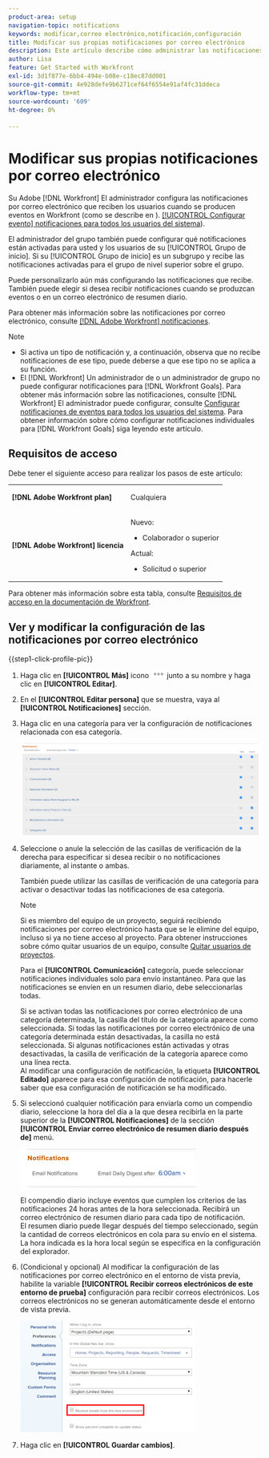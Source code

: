 ```yaml
---
product-area: setup
navigation-topic: notifications
keywords: modificar,correo electrónico,notificación,configuración
title: Modificar sus propias notificaciones por correo electrónico
description: Este artículo describe cómo administrar las notificaciones por correo electrónico en el perfil de usuario.
author: Lisa
feature: Get Started with Workfront
exl-id: 3d1f877e-6bb4-494e-b08e-c18ec87dd001
source-git-commit: 4e928defe9b6271cef64f6554e91af4fc31ddeca
workflow-type: tm+mt
source-wordcount: '609'
ht-degree: 0%

---
```


# Modificar sus propias notificaciones por correo electrónico

<!-- Audited: 1/2024 -->

Su Adobe [!DNL Workfront] El administrador configura las notificaciones por correo electrónico que reciben los usuarios cuando se producen eventos en Workfront (como se describe en ). [[!UICONTROL Configurar evento] notificaciones para todos los usuarios del sistema](../../administration-and-setup/manage-workfront/emails/configure-event-notifications-for-everyone-in-the-system.md)).

El administrador del grupo también puede configurar qué notificaciones están activadas para usted y los usuarios de su [!UICONTROL Grupo de inicio]. Si su [!UICONTROL Grupo de inicio] es un subgrupo y recibe las notificaciones activadas para el grupo de nivel superior sobre el grupo.

Puede personalizarlo aún más configurando las notificaciones que recibe. También puede elegir si desea recibir notificaciones cuando se produzcan eventos o en un correo electrónico de resumen diario.

Para obtener más información sobre las notificaciones por correo electrónico, consulte [[!DNL Adobe Workfront] notificaciones](../../workfront-basics/using-notifications/wf-notifications.md).

>[!NOTE]
>
>* Si activa un tipo de notificación y, a continuación, observa que no recibe notificaciones de ese tipo, puede deberse a que ese tipo no se aplica a su función.
>* El [!DNL Workfront] Un administrador de o un administrador de grupo no puede configurar notificaciones para [!DNL Workfront Goals]. Para obtener más información sobre las notificaciones, consulte [!DNL Workfront] El administrador puede configurar, consulte [Configurar notificaciones de eventos para todos los usuarios del sistema](../../administration-and-setup/manage-workfront/emails/configure-event-notifications-for-everyone-in-the-system.md). Para obtener información sobre cómo configurar notificaciones individuales para [!DNL Workfront Goals] siga leyendo este artículo.
>

## Requisitos de acceso

Debe tener el siguiente acceso para realizar los pasos de este artículo:

<table style="table-layout:auto"> 
 <col> 
 </col> 
 <col> 
 </col> 
 <tbody> 
  <tr> 
   <td role="rowheader"><strong>[!DNL Adobe Workfront plan]</strong></td> 
   <td> <p>Cualquiera</p> </td> 
  </tr> 
  <tr> 
   <td role="rowheader"><strong>[!DNL Adobe Workfront] licencia</strong></td> 
   <td>  <p>Nuevo:</p> 
   <ul><li>Colaborador o superior</li></ul>
   <p>Actual:</p>
   <ul><li>Solicitud o superior</li></ul>
   </td> 
  </tr> 
 </tbody> 
</table>

Para obtener más información sobre esta tabla, consulte [Requisitos de acceso en la documentación de Workfront](/help/quicksilver/administration-and-setup/add-users/access-levels-and-object-permissions/access-level-requirements-in-documentation.md).

## Ver y modificar la configuración de las notificaciones por correo electrónico

{{step1-click-profile-pic}}

1. Haga clic en **[!UICONTROL Más]** icono ![](assets/more-icon.png) junto a su nombre y haga clic en **[!UICONTROL Editar]**.

1. En el **[!UICONTROL Editar persona]** que se muestra, vaya al **[!UICONTROL Notificaciones]** sección.

1. Haga clic en una categoría para ver la configuración de notificaciones relacionada con esa categoría.

   ![](assets/my-profile-notifications.png)

1. Seleccione o anule la selección de las casillas de verificación de la derecha para especificar si desea recibir o no notificaciones diariamente, al instante o ambas.

   También puede utilizar las casillas de verificación de una categoría para activar o desactivar todas las notificaciones de esa categoría.

   >[!NOTE]
   >
   >Si es miembro del equipo de un proyecto, seguirá recibiendo notificaciones por correo electrónico hasta que se le elimine del equipo, incluso si ya no tiene acceso al proyecto. Para obtener instrucciones sobre cómo quitar usuarios de un equipo, consulte [Quitar usuarios de proyectos](../../manage-work/projects/manage-projects/remove-users-from-projects.md).

   Para el **[!UICONTROL Comunicación]** categoría, puede seleccionar notificaciones individuales solo para envío instantáneo. Para que las notificaciones se envíen en un resumen diario, debe seleccionarlas todas.

   Si se activan todas las notificaciones por correo electrónico de una categoría determinada, la casilla del título de la categoría aparece como seleccionada. Si todas las notificaciones por correo electrónico de una categoría determinada están desactivadas, la casilla no está seleccionada. Si algunas notificaciones están activadas y otras desactivadas, la casilla de verificación de la categoría aparece como una línea recta.\
   Al modificar una configuración de notificación, la etiqueta **[!UICONTROL Editado]** aparece para esa configuración de notificación, para hacerle saber que esa configuración de notificación se ha modificado.

1. Si seleccionó cualquier notificación para enviarla como un compendio diario, seleccione la hora del día a la que desea recibirla en la parte superior de la **[!UICONTROL Notificaciones]** de la sección **[!UICONTROL Enviar correo electrónico de resumen diario después de]** menú.

   ![](assets/digest-time-stamp-my-settings-350x78.png)

   El compendio diario incluye eventos que cumplen los criterios de las notificaciones 24 horas antes de la hora seleccionada. Recibirá un correo electrónico de resumen diario para cada tipo de notificación.\
   El resumen diario puede llegar después del tiempo seleccionado, según la cantidad de correos electrónicos en cola para su envío en el sistema. La hora indicada es la hora local según se especifica en la configuración del explorador.

1. (Condicional y opcional) Al modificar la configuración de las notificaciones por correo electrónico en el entorno de vista previa, habilite la variable **[!UICONTROL Recibir correos electrónicos de este entorno de prueba]** configuración para recibir correos electrónicos. Los correos electrónicos no se generan automáticamente desde el entorno de vista previa.

   ![](assets/receive-emails-from-sandbox-setting-edit-350x223.png)

1. Haga clic en **[!UICONTROL Guardar cambios]**.
